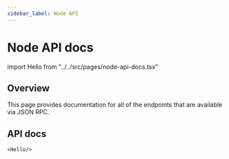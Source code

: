 ```yaml
---
sidebar_label: Node API
---
```


# Node API docs

import Hello from "../../src/pages/node-api-docs.tsx"

## Overview

This page provides documentation for all of the endpoints that are available via JSON RPC.

## API docs

````mdx-code-block
<Hello/>
````
